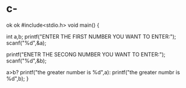 # c-
ok ok
#include<stdio.h>
void main()
{


int a,b;
printf("ENTER THE FIRST NUMBER  YOU WANT TO ENTER:");
scanf("%d",&a);

printf("ENETR THE SECONG NUMBER YOU WANT TO ENTER:");
scanf("%d",&b); 

a>b? printf("the greater number is %d",a): printf("the greater numbr is %d",b);
}
